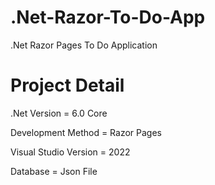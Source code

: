 # .Net-Razor-To-Do-App
.Net Razor Pages To Do Application

# Project Detail
.Net Version  = 6.0 Core

Development Method = Razor Pages

Visual Studio Version = 2022

Database = Json File